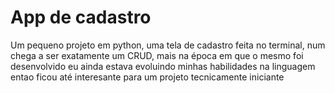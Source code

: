 <h1>App de cadastro</h1>
<p>Um pequeno projeto em python, uma tela de cadastro feita no terminal, num chega a ser exatamente um CRUD, mais na época em que o mesmo foi desenvolvido eu ainda estava evoluindo minhas habilidades na linguagem entao ficou até interesante para um projeto tecnicamente iniciante</p>
